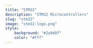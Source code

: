```yaml
---
title: "STM32"
description: "STM32 Microcontrollers"
slug: "stm32"
image: "stm32-logo.png"
style:
    background: "#2a9d8f"
    color: "#fff"
---
```

